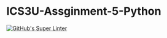 # ICS3U-Assginment-5-Python

[![GitHub's Super Linter](https://github.com/trent-hodgins-01/ICS3U-Assginment-5-Python/workflows/GitHub's%20Super%20Linter/badge.svg)](https://github.com/trent-hodgins-01/ICS3U-Assginment-5-Python/actions)
